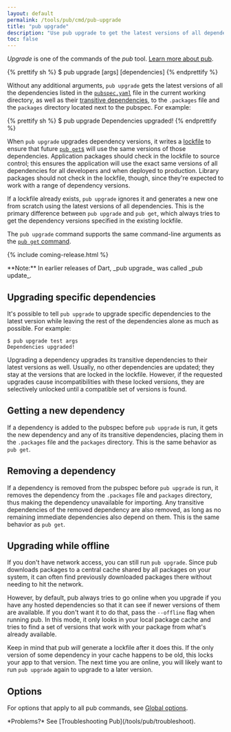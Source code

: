 ```yaml
---
layout: default
permalink: /tools/pub/cmd/pub-upgrade
title: "pub upgrade"
description: "Use pub upgrade to get the latest versions of all dependencies used by your Dart application."
toc: false
---
```


_Upgrade_ is one of the commands of the _pub_ tool.
[Learn more about pub](/tools/pub).

{% prettify sh %}
$ pub upgrade [args] [dependencies]
{% endprettify %}

Without any additional arguments, `pub upgrade` gets the latest
versions of all the dependencies listed in the
[`pubspec.yaml`](/tools/pub/pubspec.html) file in the current working
directory, as well as their [transitive
dependencies](/tools/pub/glossary#transitive-dependency), to the
`.packages` file and the `packages` directory located next to the pubspec.
For example:

{% prettify sh %}
$ pub upgrade
Dependencies upgraded!
{% endprettify %}

When `pub upgrade` upgrades dependency versions, it writes a
[lockfile](/tools/pub/glossary#lockfile) to ensure that future
[`pub get`s](/tools/pub/cmd/pub-get) will use the same versions of those
dependencies. Application packages should check in the lockfile to
source control; this ensures the application will use the exact same
versions of all dependencies for all developers and when deployed to
production. Library packages should not check in the lockfile, though,
since they're expected to work with a range of dependency versions.

If a lockfile already exists, `pub upgrade` ignores it and generates a new
one from scratch using the latest versions of all dependencies. This is the
primary difference between `pub upgrade` and `pub get`, which always tries to
get the dependency versions specified in the existing lockfile.

The `pub upgrade` command supports the same command-line arguments
as the [`pub get` command](/tools/pub/cmd/pub-get).

{% include coming-release.html %}

<aside class="alert alert-info" markdown="1">
**Note:** In earlier releases of Dart, _pub upgrade_ was called _pub update_.
</aside>

## Upgrading specific dependencies

It's possible to tell `pub upgrade` to upgrade specific dependencies to the
latest version while leaving the rest of the dependencies alone as much as
possible. For example:

    $ pub upgrade test args
    Dependencies upgraded!

Upgrading a dependency upgrades its transitive dependencies to their latest
versions as well. Usually, no other dependencies are updated; they stay at the
versions that are locked in the lockfile. However, if the requested upgrades
cause incompatibilities with these locked versions, they are selectively
unlocked until a compatible set of versions is found.

## Getting a new dependency

If a dependency is added to the pubspec before `pub upgrade` is run,
it gets the new dependency and any of its transitive dependencies,
placing them in the `.packages` file and the `packages` directory. This
is the same behavior as `pub get`.

## Removing a dependency

If a dependency is removed from the pubspec before `pub upgrade` is
run, it removes the dependency from the `.packages` file and
`packages` directory, thus making the dependency unavailable for
importing. Any transitive dependencies of the removed dependency are
also removed, as long as no remaining immediate dependencies also
depend on them. This is the same behavior as `pub get`.

## Upgrading while offline

If you don't have network access, you can still run `pub upgrade`.
Since pub downloads packages to a central cache shared by all packages
on your system, it can often find previously downloaded packages there
without needing to hit the network.

However, by default, pub always tries to go online when you upgrade if you
have any hosted dependencies so that it can see if newer versions of them are
available. If you don't want it to do that, pass the `--offline` flag when
running pub. In this mode, it only looks in your local package cache and
tries to find a set of versions that work with your package from what's already
available.

Keep in mind that pub *will* generate a lockfile after it does this. If the
only version of some dependency in your cache happens to be old, this locks
your app to that version. The next time you are online, you will likely want to
run `pub upgrade` again to upgrade to a later version.

## Options

For options that apply to all pub commands, see
[Global options](/tools/pub/cmd#global-options).

<aside class="alert alert-info" markdown="1">
*Problems?*
See [Troubleshooting Pub](/tools/pub/troubleshoot).
</aside>
